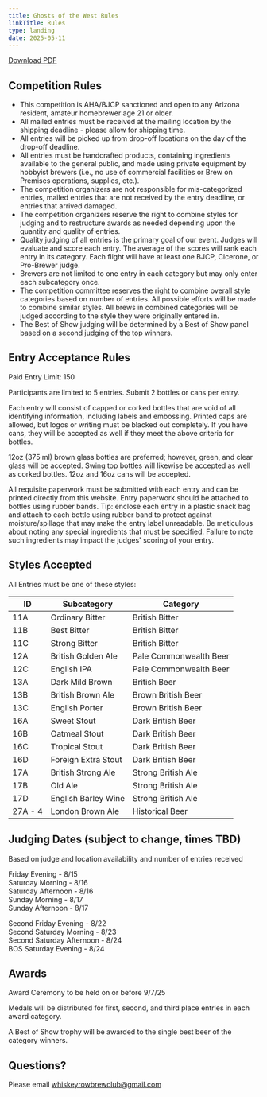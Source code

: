 ```yaml
---
title: Ghosts of the West Rules
linkTitle: Rules
type: landing
date: 2025-05-11
---
```


[Download PDF](../GOTWRules.pdf)

## Competition Rules

* This competition is AHA/BJCP sanctioned and open to any Arizona resident, amateur homebrewer
age 21 or older.
* All mailed entries must be received at the mailing location by the shipping deadline -
please allow for shipping time.
* All entries will be picked up from drop-off locations on the day of the drop-off deadline.
* All entries must be handcrafted products, containing ingredients available to the
general public, and made using private equipment by hobbyist brewers (i.e., no use
of commercial facilities or Brew on Premises operations, supplies, etc.). 
* The competition organizers are not responsible for mis-categorized entries, mailed
entries that are not received by the entry deadline, or entries that arrived damaged.
* The competition organizers reserve the right to combine styles for judging and to
restructure awards as needed depending upon the quantity and quality of entries.
* Quality judging of all entries is the primary goal of our event. Judges will evaluate
and score each entry. The average of the scores will rank each entry in its category.
Each flight will have at least one BJCP, Cicerone, or Pro-Brewer judge.
* Brewers are not limited to one entry in each category but may only enter each
subcategory once.
* The competition committee reserves the right to combine overall style categories
based on number of entries. All possible efforts will be made to combine similar
styles. All brews in combined categories will be judged according to the style they
were originally entered in.
* The Best of Show judging will be determined by a Best of Show panel based on a
second judging of the top winners. 

## Entry Acceptance Rules

Paid Entry Limit: 150

Participants are limited to 5 entries. Submit 2 bottles or cans per entry.

Each entry will consist of capped or corked bottles that are void of all identifying
information, including labels and embossing. Printed caps are allowed, but logos or
writing must be blacked out completely. If you have cans, they will be accepted as well if
they meet the above criteria for bottles.

12oz (375 ml) brown glass bottles are preferred; however, green, and clear glass will be
accepted. Swing top bottles will likewise be accepted as well as corked bottles. 12oz
and 16oz cans will be accepted.

All requisite paperwork must be submitted with each entry and can be printed directly
from this website. Entry paperwork should be attached to bottles using rubber bands.
Tip: enclose each entry in a plastic snack bag and attach to each bottle using rubber
band to protect against moisture/spillage that may make the entry label unreadable.
Be meticulous about noting any special ingredients that must be specified. Failure to
note such ingredients may impact the judges' scoring of your entry. 

## Styles Accepted

All Entries must be one of these styles:

 |  ID  |  Subcategory  |  Category  |
 | --- | --- | --- | 
 | 11A	 | Ordinary Bitter	 | British Bitter   | 
 | 11B | 	Best Bitter	 | British Bitter   | 
 | 11C | 	Strong Bitter | 	British Bitter   | 
 | 12A | 	British Golden Ale | 	Pale Commonwealth Beer   | 
 | 12C | 	English IPA	 | Pale Commonwealth Beer   | 
 | 13A | 	Dark Mild	Brown |  British Beer   | 
 | 13B | 	British Brown Ale | 	Brown British Beer   | 
 | 13C | 	English Porter	 | Brown British Beer   | 
 | 16A | 	Sweet Stout	 | Dark British Beer   | 
 | 16B | 	Oatmeal Stout | 	Dark British Beer   | 
 | 16C | 	Tropical Stout | 	Dark British Beer   | 
 | 16D | 	Foreign Extra Stout | 	Dark British Beer   | 
 | 17A | 	British Strong Ale	 | Strong British Ale   | 
 | 17B | 	Old Ale	 | Strong British Ale   | 
 | 17D | 	English Barley Wine | 	Strong British Ale   | 
 | 27A - 4 | London Brown Ale | Historical Beer |

## Judging Dates (subject to change, times TBD)

Based on judge and location availability and number of entries received

Friday Evening - 8/15  
Saturday Morning - 8/16  
Saturday Afternoon - 8/16  
Sunday Morning - 8/17  
Sunday Afternoon - 8/17  

Second Friday Evening - 8/22  
Second Saturday Morning - 8/23  
Second Saturday Afternoon - 8/24  
BOS Saturday Evening - 8/24  

## Awards

Award Ceremony to be held on or before 9/7/25

Medals will be distributed for first, second, and third place entries in each award category.

A Best of Show trophy will be awarded to the single best beer of the category winners.

## Questions?

Please email whiskeyrowbrewclub@gmail.com